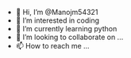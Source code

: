 - 👋 Hi, I’m @Manojm54321
- 👀 I’m interested in coding 
- 🌱 I’m currently learning python 
- 💞️ I’m looking to collaborate on ...
- 📫 How to reach me ...

<!---
Manojm54321/Manojm54321 is a ✨ special ✨ repository because its `README.md` (this file) appears on your GitHub profile.
You can click the Preview link to take a look at your changes.
--->
